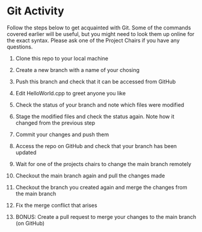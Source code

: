 # Git Activity

Follow the steps below to get acquainted with Git. Some of the commands covered earlier will be
useful, but you might need to look them up online for the exact syntax. Please ask one of the
Project Chairs if you have any questions.

1. Clone this repo to your local machine
2. Create a new branch with a name of your chosing
3. Push this branch and check that it can be accessed from GitHub
4. Edit HelloWorld.cpp to greet anyone you like
5. Check the status of your branch and note which files were modified
6. Stage the modified files and check the status again. Note how it changed from the previous step
7. Commit your changes and push them
8. Access the repo on GitHub and check that your branch has been updated
9. Wait for one of the projects chairs to change the main branch remotely
10. Checkout the main branch again and pull the changes made
11. Checkout the branch you created again and merge the changes from the main branch
12. Fix the merge conflict that arises

13. BONUS: Create a pull request to merge your changes to the main branch (on GitHub)

